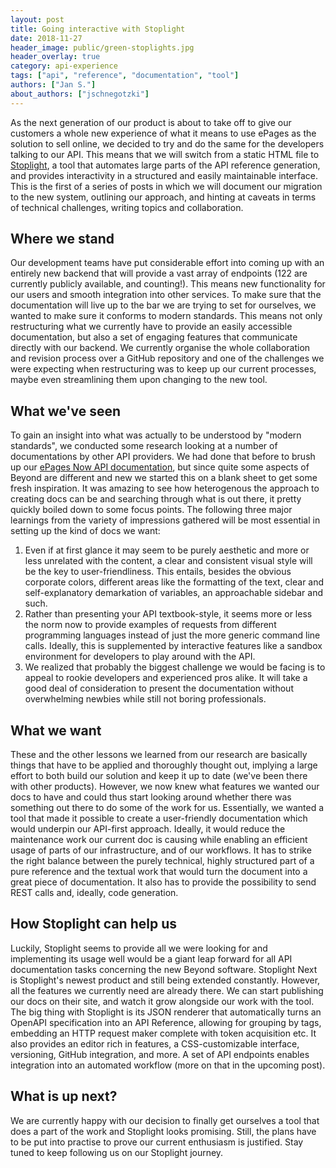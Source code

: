 ```yaml
---
layout: post
title: Going interactive with Stoplight
date: 2018-11-27
header_image: public/green-stoplights.jpg
header_overlay: true
category: api-experience
tags: ["api", "reference", "documentation", "tool"]
authors: ["Jan S."]
about_authors: ["jschnegotzki"]
---
```


As the next generation of our product is about to take off to give our customers a whole new experience of what it means to use ePages as the solution to sell online, we decided to try and do the same for the developers talking to our API.
This means that we will switch from a static HTML file to [Stoplight](https://stoplight.io), a tool that automates large parts of the API reference generation, and provides interactivity in a structured and easily maintainable interface.
This is the first of a series of posts in which we will document our migration to the new system, outlining our approach, and hinting at caveats in terms of technical challenges, writing topics and collaboration.

## Where we stand

Our development teams have put considerable effort into coming up with an entirely new backend that will provide a vast array of endpoints (122 are currently publicly available, and counting!).
This means new functionality for our users and smooth integration into other services.
To make sure that the documentation will live up to the bar we are trying to set for ourselves, we wanted to make sure it conforms to modern standards.
This means not only restructuring what we currently have to provide an easily accessible documentation, but also a set of engaging features that communicate directly with our backend.
We currently organise the whole collaboration and revision process over a GitHub repository and one of the challenges we were expecting when restructuring was to keep up our current processes, maybe even streamlining them upon changing to the new tool.

## What we've seen

To gain an insight into what was actually to be understood by "modern standards", we conducted some research looking at a number of documentations by other API providers.
We had done that before to brush up our [ePages Now API documentation](/apps/), but since quite some aspects of Beyond are different and new we started this on a blank sheet to get some fresh inspiration.
It was amazing to see how heterogenous the approach to creating docs can be and searching through what is out there, it pretty quickly boiled down to some focus points.
The following three major learnings from the variety of impressions gathered will be most essential in setting up the kind of docs we want:
1. Even if at first glance it may seem to be purely aesthetic and more or less unrelated with the content, a clear and consistent visual style will be the key to user-friendliness.
This entails, besides the obvious corporate colors, different areas like the formatting of the text, clear and self-explanatory demarkation of variables, an approachable sidebar and such.
2. Rather than presenting your API textbook-style, it seems more or less the norm now to provide examples of requests from different programming languages instead of just the more generic command line calls.
Ideally, this is supplemented by interactive features like a sandbox environment for developers to play around with the API.
3. We realized that probably the biggest challenge we would be facing is to appeal to rookie developers and experienced pros alike.
It will take a good deal of consideration to present the documentation without overwhelming newbies while still not boring professionals.

## What we want

These and the other lessons we learned from our research are basically things that have to be applied and thoroughly thought out, implying a large effort to both build our solution and keep it up to date (we've been there with other products).
However, we now knew what features we wanted our docs to have and could thus start looking around whether there was something out there to do some of the work for us.
Essentially, we wanted a tool that made it possible to create a user-friendly documentation which would underpin our API-first approach.
Ideally, it would reduce the maintenance work our current doc is causing while enabling an efficient usage of parts of our infrastructure, and of our workflows.
It has to strike the right balance between the purely technical, highly structured part of a pure reference and the textual work that would turn the document into a great piece of documentation.
It also has to provide the possibility to send REST calls and, ideally, code generation.

## How Stoplight can help us

Luckily, Stoplight seems to provide all we were looking for and implementing its usage well would be a giant leap forward for all API documentation tasks concerning the new Beyond software.
Stoplight Next is Stoplight's newest product and still being extended constantly.
However, all the features we currently need are already there. 
We can start publishing our docs on their site, and watch it grow alongside our work with the tool.
The big thing with Stoplight is its JSON renderer that automatically turns an OpenAPI specification into an API Reference, allowing for grouping by tags, embedding an HTTP request maker complete with token acquisition etc.
It also provides an editor rich in features, a CSS-customizable interface, versioning, GitHub integration, and more.
A set of API endpoints enables integration into an automated workflow (more on that in the upcoming post).

## What is up next?

We are currently happy with our decision to finally get ourselves a tool that does a part of the work and Stoplight looks promising.
Still, the plans have to be put into practise to prove our current enthusiasm is justified.
Stay tuned to keep following us on our Stoplight journey.